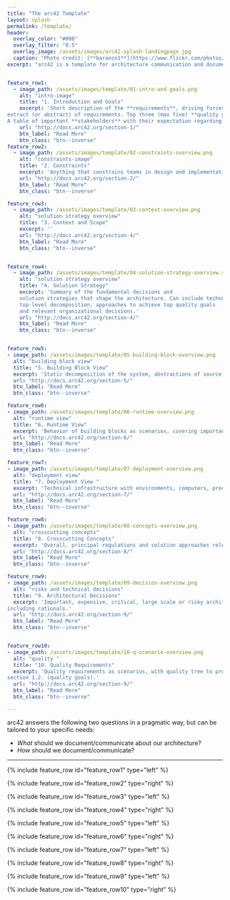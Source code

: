 ```yaml
---
title: "The arc42 Template"
layout: splash
permalink: /template/
header:
  overlay_color: "#000"
  overlay_filter: "0.5"
  overlay_image: /assets/images/arc42-splash-landingpage.jpg
  caption: "Photo credit: [**baranco1**](https://www.flickr.com/photos/59159233@N04/)"
excerpt: "arc42 is a template for architecture communication and documentation."


feature_row1:
  - image_path: /assets/images/template/01-intro-and-goals.png
    alt: "intro-image"
    title: "1. Introduction and Goals"
    excerpt: 'Short description of the **requirements**, driving forces,
extract (or abstract) of requirements. Top three (max five) **quality goals** for the architecture which have highest priority for the major stakeholders.
A table of important **stakeholders** with their expectation regarding architecture.'
    url: "http://docs.arc42.org/section-1/"
    btn_label: "Read More"
    btn_class: "btn--inverse"
feature_row2:
  - image_path: /assets/images/template/02-constraints-overview.png
    alt: "constraints-image"
    title: "2. Constraints"
    excerpt: 'Anything that constrains teams in design and implementation decisions or decision about related processes. These constraints sometimes go beyond individual systems and are valid for whole organizations and companies.'
    url: "http://docs.arc42.org/section-2/"
    btn_label: "Read More"
    btn_class: "btn--inverse"    

feature_row3:
  - image_path: /assets/images/template/03-context-overview.png
    alt: "solution strategy overview"
    title: "3. Context and Scope"
    excerpt: ''
    url: "http://docs.arc42.org/section-4/"
    btn_label: "Read More"
    btn_class: "btn--inverse"    


feature_row4:
  - image_path: /assets/images/template/04-solution-strategy-overview.svg
    alt: "solution strategy overview"
    title: "4. Solution Strategy"
    excerpt: 'Summary of the fundamental decisions and
    solution strategies that shape the architecture. Can include technology,
    top-level decomposition, approaches to achieve top quality goals
    and relevant organizational decisions.'
    url: "http://docs.arc42.org/section-4/"
    btn_label: "Read More"
    btn_class: "btn--inverse"    


feature_row5:
- image_path: /assets/images/template/05-building-block-overview.png
  alt: "building block view"
  title: "5. Building Block View"
  excerpt: 'Static decomposition of the system, abstractions of source-code, shown as hierarchy of white boxes (containing black boxes), up to the appropriate level of detail.'
  url: "http://docs.arc42.org/section-5/"
  btn_label: "Read More"
  btn_class: "btn--inverse"    

feature_row6:
- image_path: /assets/images/template/06-runtime-overview.png
  alt: "runtime view"
  title: "6. Runtime View"
  excerpt: 'Behavior of building blocks as scenarios, covering important use cases or features, interactions at critical external interfaces, operation and administration plus error and exception behavior.'
  url: "http://docs.arc42.org/section-6/"
  btn_label: "Read More"
  btn_class: "btn--inverse"    

feature_row7:
- image_path: /assets/images/template/07-deployment-overview.png
  alt: "deployment view"
  title: "7. Deployment View "
  excerpt: 'Technical infrastructure with environments, computers, processors, topologies. Mapping of (software) building blocks to infrastructure elements.'
  url: "http://docs.arc42.org/section-7/"
  btn_label: "Read More"
  btn_class: "btn--inverse"    

feature_row8:
- image_path: /assets/images/template/08-concepts-overview.png
  alt: "crosscutting concepts"
  title: "8. Crosscutting Concepts"
  excerpt: 'Overall, principal regulations and solution approaches relevant in multiple parts (→ cross-cutting) of the system. Concepts are often related to **multiple building blocks**. Include different topics like domain models,  architectur patterns and -styles, rules for using specific technology and inmplementation rules.'
  url: "http://docs.arc42.org/section-8/"
  btn_label: "Read More"
  btn_class: "btn--inverse"    

feature_row9:
- image_path: /assets/images/template/09-decision-overview.png
  alt: "risks and technical decisions"
  title: "9. Architectural Decisions"
  excerpt: 'Important, expensive, critical, large scale or risky architecture decisions
including rationals.'
  url: "http://docs.arc42.org/section-9/"
  btn_label: "Read More"
  btn_class: "btn--inverse"    


feature_row10:
- image_path: /assets/images/template/10-q-scenario-overview.png
  alt: "quality "
  title: "10. Quality Requirements"
  excerpt: 'Quality requirements as scenarios, with quality tree to provide high-level overview. The most important quality goals should have been described in
section 1.2. (quality goals).'
  url: "http://docs.arc42.org/section-9/"
  btn_label: "Read More"
  btn_class: "btn--inverse"    

---
```


arc42 answers the following two questions in a pragmatic way, but can be tailored to your specific needs:

* _What_ should we document/communicate about our architecture?
* _How_ should we document/communicate?

<hr>

{% include feature_row id="feature_row1" type="left" %}

{% include feature_row id="feature_row2" type="right" %}

{% include feature_row id="feature_row3" type="left" %}

{% include feature_row id="feature_row4" type="right" %}

{% include feature_row id="feature_row5" type="left" %}

{% include feature_row id="feature_row6" type="right" %}

{% include feature_row id="feature_row7" type="left" %}

{% include feature_row id="feature_row8" type="right" %}

{% include feature_row id="feature_row9" type="left" %}

{% include feature_row id="feature_row10" type="right" %}
